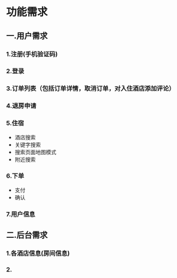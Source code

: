 # 功能需求

## 一.用户需求

### 1.注册(手机验证码)

### 2.登录

### 3.订单列表（包括订单详情，取消订单，对入住酒店添加评论）

### 4.退房申请

### 5.住宿

* 酒店搜索
* 关键字搜索
* 搜索页面地图模式
* 附近搜索

### 6.下单

* 支付
* 确认

### 7.用户信息











## 二.后台需求



### 1.各酒店信息(房间信息)

### 2.







